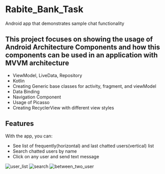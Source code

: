 # Rabite_Bank_Task

Android app that demonstrates sample chat functionality

## This project focuses on showing the usage of Android Architecture Components and how this components can be used in an application with MVVM architecture
- ViewModel, LiveData, Repository
- Kotlin
- Creating Generic base classes for activity, fragment, and viewModel
- Data Binding
- Navigation Component
- Usage of Picasso
- Creating RecyclerView with different view styles

## Features
With the app, you can:
- See list of frequently(horizontal) and last chatted users(vertical) list
- Search chatted users by name
- Click on any user and send text message


![user_list](https://user-images.githubusercontent.com/43597558/125749838-b4c5a61a-2008-4cce-bcb9-9f818015317d.jpeg)
![search](https://user-images.githubusercontent.com/43597558/125749980-186e06e2-3937-4dae-adf0-3d93033e33f9.jpeg)
![between_two_user](https://user-images.githubusercontent.com/43597558/125750132-f39e0e17-c4b6-4c8b-a0d6-b75a6d5fdded.jpeg)
